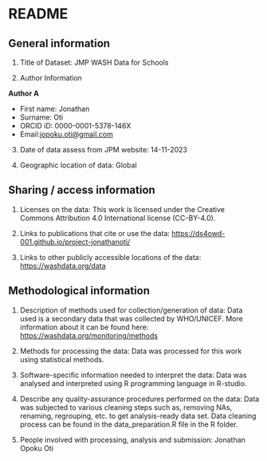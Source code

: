 # README

## General information

1.  Title of Dataset:  JMP WASH Data for Schools

2.  Author Information

**Author A**

- First name: Jonathan
- Surname: Oti
- ORCID iD: 0000-0001-5378-146X
- Email:jopoku.oti@gmail.com


3.  Date of data assess from JPM website: 14-11-2023

4.  Geographic location of data: Global

## Sharing / access information

1.  Licenses on the data:  This work is licensed under the Creative Commons Attribution 4.0 International license (CC-BY-4.0).

2.  Links to publications that cite or use the data: https://ds4owd-001.github.io/project-jonathanoti/

3.  Links to other publicly accessible locations of the data: https://washdata.org/data 

## Methodological information

1.  Description of methods used for collection/generation of data: Data used is a secondary data that was collected by WHO/UNICEF. More information about it can be found here: https://washdata.org/monitoring/methods 

2.  Methods for processing the data: Data was processed for this work using statistical methods.

3.  Software-specific information needed to interpret the data: Data was analysed and interpreted using R programming language in R-studio.

4.  Describe any quality-assurance procedures performed on the data: Data was subjected to various cleaning steps such as, removing NAs, renaming, regrouping, etc. to get analysis-ready data set. Data cleaning process can be found in the data_preparation.R file in the R folder.

5.  People involved with processing, analysis and submission: Jonathan Opoku Oti

